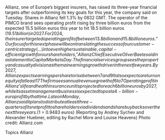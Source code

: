 Allianz, one of Europe’s biggest insurers, has raised its three-year financial targets after outperforming its key goals for this year, the company said on Tuesday.
Shares in Allianz fell 1.3% by 0832 GMT.
The operator of the PIMCO brand sees operating profit rising by three billion euros from the expected 15.5 billion euros this year to hit 18.5 billion euros ($19.51 billion) in 2027.
For 2024, the insurer targeted operating profit of between 13.8 billion and 15.8 billion euros.
“Our focus for this next phase will be on translating the success of our customer-centric strategy (…) into even higher sustainable, capital-efficient growth for our shareholders,” Allianz Chief Executive Oliver Baete said in a statement to Capital Markets Day.
The financial services group sees the property and casualty division as the main earnings growth driver in the next few years.
By 2027, Allianz expects earnings per share to rise between 7 and 9% from the current 25 euros per share, the statement said, up from the 5-7% range it forecast for the previous three years through 2024.
It also expects a return on equity of at least 17%, up from the 13% expected in the prior three-year period.
The firm sees annual revenue growth of 6 to 7% for its property-casualty insurance division, potentially bringing an operating profit of 9.5 billion euros by 2027.
Operating profit in Allianz’s life and health insurance unit is projected to reach 6 billion euros by 2027, while its asset management business is expected to post a 4-billion-euro profit by that time.
Late on Monday, Allianz said it plans to distribute at least three-quarters of its net profit to shareholders via dividends and share buybacks over the next three years.
($1 = 0.9483 euros)
(Reporting by Andrey Sychev and Alexander Huebner, editing by Rachel More and Louise Heavens)
Photo credit: Allianz.com

Topics
Allianz
